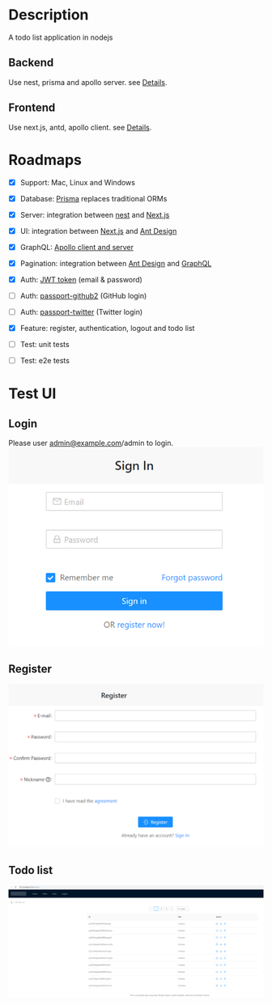 
# Description

A todo list application in nodejs

## Backend

Use nest, prisma and apollo server. see [Details](./doc/api-nest.md).

## Frontend

Use next.js, antd, apollo client. see [Details](./doc/web-next-antd.md).


# Roadmaps

- [x] Support: Mac, Linux and Windows
- [x] Database: [Prisma](https://www.prisma.io/) replaces traditional ORMs
- [x] Server: integration between [nest](https://nestjs.com) and [Next.js](https://nextjs.org)
- [x] UI: integration between [Next.js](https://nextjs.org) and [Ant Design](https://ant.design/)
- [x] GraphQL: [Apollo client and server](https://www.apollographql.com)
- [x] Pagination: integration between [Ant Design](https://ant.design/) and [GraphQL](https://www.apollographql.com)
- [x] Auth: [JWT token]() (email & password)
- [ ] Auth: [passport-github2](https://github.com/cfsghost/passport-github) (GitHub login)
- [ ] Auth: [passport-twitter](https://github.com/jaredhanson/passport-twitter) (Twitter login)
- [x] Feature: register, authentication, logout and todo list
- [ ] Test: unit tests
- [ ] Test: e2e tests


# Test UI

## Login
Please user admin@example.com/admin to login.  
![login](./doc/signin.png)

## Register

![Register](./doc/register.png)

## Todo list

![Todo List](./doc/todolist.png)
